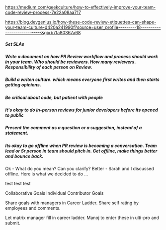 https://medium.com/geekculture/how-to-effectively-improve-your-team-code-review-process-7e22a08aa717

https://blog.devgenius.io/how-these-code-review-etiquettes-can-shape-your-team-culture-d420a241990f?source=user_profile---------18----------------------------&gi=b7fa80367a68

##### Set SLAs 

##### Write a document on how PR Review workflow and process should work in your team. Who should be reviewers. How many reviewers. Responsibility of each person on Review.    

##### Build a writen culture. which means everyone first writes and then starts getting opinions. 

##### Be critical about code, but patient with people

##### It's okay to do in-person reviews for junior developers before its opened to public 

##### Present the comment as a question or a suggestion, instead of a statement. 

##### Its okay to go offline when PR review is becoming a conversation. Team lead or Sr person in team should pitch in. Get offline, make things better and bounce back. 
Ok -
What do you mean? Can you clarify?
Better -
Sarah and I discussed offline. Here is what we decided to do …


test test test 



Collaborative Goals
Individual Contributor Goals 

Share goals with managers in Career Ladder. 
Share self rating by employees and comments. 

Let matrix manager fill in career ladder. 
Manoj to enter these in ulti-pro and submit. 


